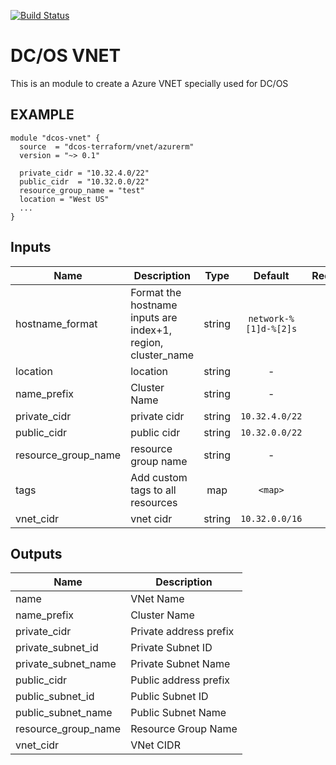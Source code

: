 [![Build Status](https://jenkins-terraform.mesosphere.com/service/dcos-terraform-jenkins/job/dcos-terraform/job/terraform-azurerm-vnet/job/master/badge/icon)](https://jenkins-terraform.mesosphere.com/service/dcos-terraform-jenkins/job/dcos-terraform/job/terraform-azurerm-vnet/job/master/)


# DC/OS VNET
This is an module to create a Azure VNET specially used for DC/OS

## EXAMPLE

```hcl
module "dcos-vnet" {
  source  = "dcos-terraform/vnet/azurerm"
  version = "~> 0.1"

  private_cidr = "10.32.4.0/22"
  public_cidr  = "10.32.0.0/22"
  resource_group_name = "test"
  location = "West US"
  ...
}
```

## Inputs

| Name | Description | Type | Default | Required |
|------|-------------|:----:|:-----:|:-----:|
| hostname_format | Format the hostname inputs are index+1, region, cluster_name | string | `network-%[1]d-%[2]s` | no |
| location | location | string | - | yes |
| name_prefix | Cluster Name | string | - | yes |
| private_cidr | private cidr | string | `10.32.4.0/22` | no |
| public_cidr | public cidr | string | `10.32.0.0/22` | no |
| resource_group_name | resource group name | string | - | yes |
| tags | Add custom tags to all resources | map | `<map>` | no |
| vnet_cidr | vnet cidr | string | `10.32.0.0/16` | no |

## Outputs

| Name | Description |
|------|-------------|
| name | VNet Name |
| name_prefix | Cluster Name |
| private_cidr | Private address prefix |
| private_subnet_id | Private Subnet ID |
| private_subnet_name | Private Subnet Name |
| public_cidr | Public address prefix |
| public_subnet_id | Public Subnet ID |
| public_subnet_name | Public Subnet Name |
| resource_group_name | Resource Group Name |
| vnet_cidr | VNet CIDR |

